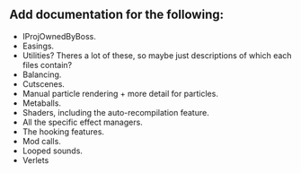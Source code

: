 ## Add documentation for the following:
- IProjOwnedByBoss<T>.
- Easings.
- Utilities? Theres a lot of these, so maybe just descriptions of which each files contain?
- Balancing.
- Cutscenes.
- Manual particle rendering + more detail for particles.
- Metaballs.
- Shaders, including the auto-recompilation feature.
- All the specific effect managers.
- The hooking features.
- Mod calls.
- Looped sounds.
- Verlets
